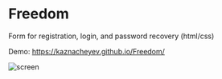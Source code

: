 # Freedom
Form for registration, login, and password recovery (html/css)

Demo: https://kaznacheyev.github.io/Freedom/

![screen](https://cloud.githubusercontent.com/assets/18014936/20104693/9c01b7cc-a5d7-11e6-96b5-3341a8c8b996.jpg)
